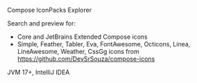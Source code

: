 Compose IconPacks Explorer

Search and preview for:
* Core and JetBrains Extended Compose icons
* Simple, Feather, Tabler, Eva, FontAwesome, Octicons, Linea, LineAwesome, Weather, CssGg icons from https://github.com/DevSrSouza/compose-icons

JVM 17+, IntelliJ IDEA